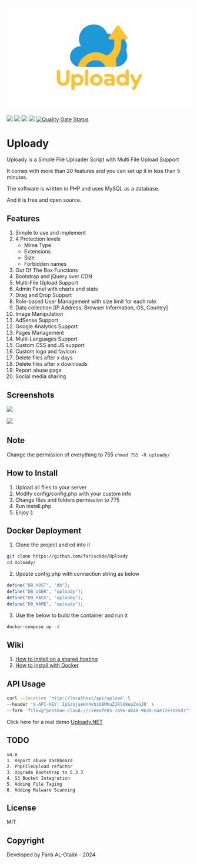 <div align="center">
<a href="https://ibb.co/LXPzsfRs"><img src="https://raw.githubusercontent.com/farisc0de/Uploady/refs/heads/main/uploady_logo.png" alt="Untitled-design-11" border="0" /></a>
</div>

![](https://img.shields.io/github/license/farisc0de/Uploady) ![](https://img.shields.io/github/v/release/farisc0de/Uploady) ![](https://img.shields.io/github/repo-size/farisc0de/Uploady) ![](https://img.shields.io/badge/PHP-777BB4?style=for-the-badge&logo=php&logoColor=white) [![Quality Gate Status](https://sonarcloud.io/api/project_badges/measure?project=farisc0de_Uploady&metric=alert_status)](https://sonarcloud.io/summary/new_code?id=farisc0de_Uploady)

# Uploady

Uploady is a Simple File Uploader Script with Multi File Upload Support

It comes with more than 20 features and you can set up it in less than 5 minutes.

The software is written in PHP and uses MySQL as a database.

And it is free and open source.

## Features

1. Simple to use and implement
2. 4 Protection levels
   - Mime Type
   - Extensions
   - Size
   - Forbidden names
3. Out Of The Box Functions
4. Bootstrap and jQuery over CDN
5. Multi-File Upload Support
6. Admin Panel with charts and stats
7. Drag and Drop Support
8. Role-based User Management with size limit for each role
9. Data collection [IP Address, Browser Information, OS, Country]
10. Image Manipulation
11. AdSense Support
12. Google Analytics Support
13. Pages Management
14. Multi-Languages Support
15. Custom CSS and JS support
16. Custom logo and favicon
17. Delete files after x days
18. Delete files after x downloads
19. Report abuse page
20. Social media sharing

## Screenshots

![](https://i.imgur.com/ropeZWD.png)

![](https://i.imgur.com/fTe1FCZ.png)

## Note

Change the permission of everything to 755 `chmod 755 -R uploady/`

## How to Install

1. Upload all files to your server
2. Modify config/config.php with your custom info
3. Change files and folders permission to 775
4. Run install.php
5. Enjoy (:

## Docker Deployment

1. Clone the project and cd into it

```bash
git clone https://github.com/farisc0de/Uploady
cd Uploady/
```

2. Update config.php with connection string as below

```php
define("DB_HOST", "db");
define("DB_USER", "uploady");
define("DB_PASS", "uploady");
define("DB_NAME", "uploady");
```

3. Use the below to build the container and run it

```bash
docker-compose up -d
```

## Wiki

1. [How to install on a shared hosting](https://github.com/farisc0de/Uploady/wiki/How-to-Install-on-a-shared-hosting)
2. [How to install with Docker](https://github.com/farisc0de/Uploady/wiki/How-to-install-using-Docker)

## API Usage

```bash
curl --location 'http://localhost/api/upload' \
--header 'X-API-KEY: IpSznjueHn4vhi0BMhuZJRlk8epZxGJR' \
--form 'file=@"postman-cloud:///1eeafe05-7a96-4b40-9639-6ae17e7155d7"'
```

Click here for a real demo [Uploady.NET](https://github.com/farisc0de/Uploady.NET)

## TODO

```
v4.0
1. Report abuse dashboard
2. PhpFileUpload refactor
3. Upgrade Bootstrap to 5.3.3
4. S3 Bucket Integration
5. Adding File Taging
6. Adding Malware Scanning
```

## License

MIT

## Copyright

Developed by Faris AL-Otaibi - 2024
